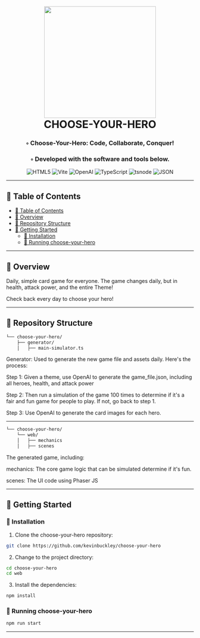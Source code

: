 <div align="center">
<h1 align="center">
<img src="https://raw.githubusercontent.com/kevinbuckley/choose-your-hero/main/web/public/chooseyourhero.png" width="300" />
<br>CHOOSE-YOUR-HERO</h1>
<h3>◦ Choose-Your-Hero: Code, Collaborate, Conquer!</h3>
<h3>◦ Developed with the software and tools below.</h3>

<p align="center">
<img src="https://img.shields.io/badge/HTML5-E34F26.svg?style=flat-square&logo=HTML5&logoColor=white" alt="HTML5" />
<img src="https://img.shields.io/badge/Vite-646CFF.svg?style=flat-square&logo=Vite&logoColor=white" alt="Vite" />
<img src="https://img.shields.io/badge/OpenAI-412991.svg?style=flat-square&logo=OpenAI&logoColor=white" alt="OpenAI" />
<img src="https://img.shields.io/badge/TypeScript-3178C6.svg?style=flat-square&logo=TypeScript&logoColor=white" alt="TypeScript" />
<img src="https://img.shields.io/badge/tsnode-3178C6.svg?style=flat-square&logo=ts-node&logoColor=white" alt="tsnode" />
<img src="https://img.shields.io/badge/JSON-000000.svg?style=flat-square&logo=JSON&logoColor=white" alt="JSON" />
</p>
</div>

---

## 📖 Table of Contents

- [📖 Table of Contents](#-table-of-contents)
- [📍 Overview](#-overview)
- [📂 Repository Structure](#-repository-structure)
- [🚀 Getting Started](#-getting-started)
  - [🔧 Installation](#-installation)
  - [🤖 Running choose-your-hero](#-running-choose-your-hero)

---

## 📍 Overview

Daily, simple card game for everyone. The game changes daily, but in health, attack power, and the entire Theme!

Check back every day to choose your hero!

---

## 📂 Repository Structure

```sh
└── choose-your-hero/
    ├── generator/
    │   ├── main-simulator.ts
```

Generator: Used to generate the new game file and assets daily. Here's the process:

Step 1: Given a theme, use OpenAI to generate the game_file.json, including all heroes, health, and attack power

Step 2: Then run a simulation of the game 100 times to determine if it's a fair and fun game for people to play. If not, go back to step 1.

Step 3: Use OpenAI to generate the card images for each hero.

---

```sh
└── choose-your-hero/
    └── web/
    │   ├── mechanics
    │   ├── scenes
```

The generated game, including:

mechanics: The core game logic that can be simulated determine if it's fun.

scenes: The UI code using Phaser JS

---

## 🚀 Getting Started

### 🔧 Installation

1. Clone the choose-your-hero repository:

```sh
git clone https://github.com/kevinbuckley/choose-your-hero
```

2. Change to the project directory:

```sh
cd choose-your-hero
cd web
```

3. Install the dependencies:

```sh
npm install
```

### 🤖 Running choose-your-hero

```sh
npm run start
```

---
